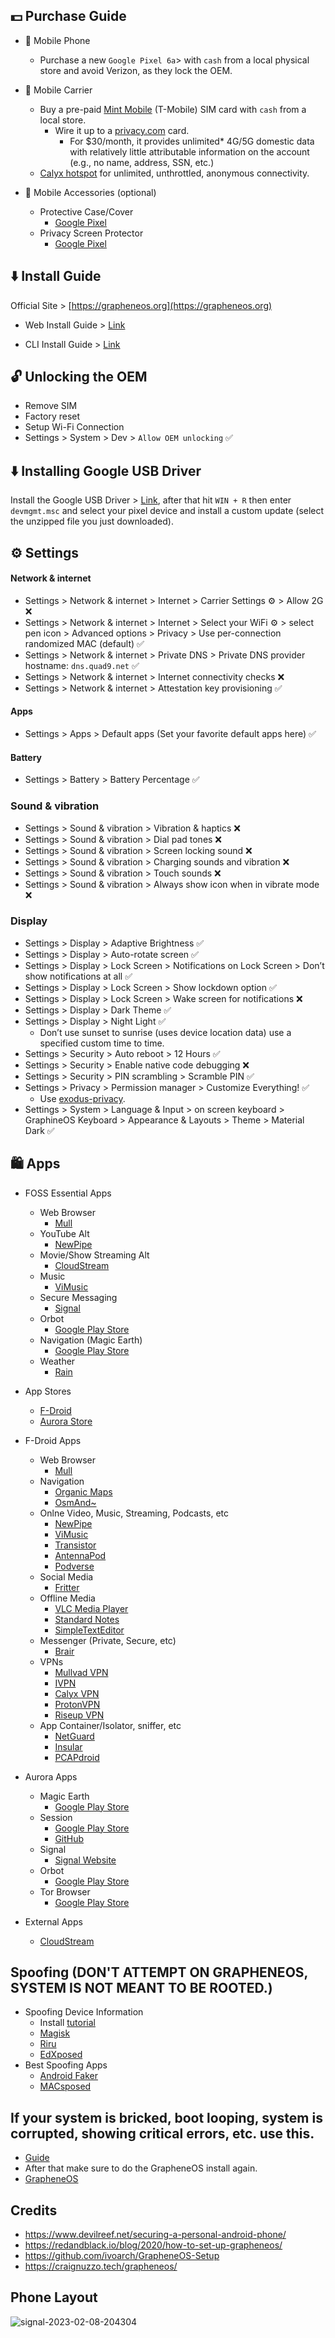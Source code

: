 ## 💵 Purchase Guide

- 📱 Mobile Phone
  - Purchase a new `Google Pixel 6a`> with `cash` from a local physical store and avoid Verizon, as they lock the OEM.

- 📶 Mobile Carrier
  - Buy a pre-paid [Mint Mobile](https://www.mintmobile.com/) (T-Mobile) SIM card with `cash` from a local store.
    - Wire it up to a [privacy.com](https://privacy.com/) card.
      - For $30/month, it provides unlimited* 4G/5G domestic data with relatively little attributable information on the account (e.g., no name, address, SSN, etc.)
  - [Calyx hotspot](https://calyxinstitute.org/membership/internet) for unlimited, unthrottled, anonymous connectivity. 

- 📲 Mobile Accessories (optional)
  - Protective Case/Cover
      - [Google Pixel](https://www.amazon.com/stores/page/1AEDD91F-AFDC-49AA-A7F4-2BF2A6AEBD57)
  - Privacy Screen Protector
      - [Google Pixel](https://www.amazon.com/stores/page/EE20BD00-A914-460E-B3CC-12A13BB945E2/search?terms=Google%20Pixel)
  
## ⬇️ Install Guide

Official Site > [https://grapheneos.org](https://grapheneos.org)

- Web Install Guide > [Link](https://grapheneos.org/install/web)

- CLI Install Guide > [Link](https://grapheneos.org/install/cli)

## 🔓 Unlocking the OEM

- Remove SIM
- Factory reset
- Setup Wi-Fi Connection
- Settings > System > Dev > `Allow OEM unlocking` ✅

## ⬇️ Installing Google USB Driver

Install the Google USB Driver > [Link](https://dl.google.com/android/repository/usb_driver_r13-windows.zip), after that hit `WIN + R` then enter `devmgmt.msc` and select your pixel device and install a custom update (select the unzipped file you just downloaded).

## ⚙️ Settings

#### Network & internet
- Settings > Network & internet > Internet > Carrier Settings ⚙️ > Allow 2G ❌
- Settings > Network & internet > Internet > Select your WiFi ⚙️ > select pen icon > Advanced options > Privacy > Use per-connection randomized MAC (default) ✅
- Settings > Network & internet > Private DNS > Private DNS provider hostname: `dns.quad9.net` ✅
- Settings > Network & internet > Internet connectivity checks ❌
- Settings > Network & internet > Attestation key provisioning ✅

#### Apps
- Settings > Apps > Default apps (Set your favorite default apps here) ✅

#### Battery
- Settings > Battery > Battery Percentage ✅

### Sound & vibration
- Settings > Sound & vibration > Vibration & haptics ❌
- Settings > Sound & vibration > Dial pad tones ❌
- Settings > Sound & vibration > Screen locking sound ❌
- Settings > Sound & vibration > Charging sounds and vibration ❌
- Settings > Sound & vibration > Touch sounds ❌
- Settings > Sound & vibration > Always show icon when in vibrate mode ❌

### Display
- Settings > Display > Adaptive Brightness ✅
- Settings > Display > Auto-rotate screen ✅
- Settings > Display > Lock Screen > Notifications on Lock Screen > Don’t show notifications at all ✅
- Settings > Display > Lock Screen > Show lockdown option ✅
- Settings > Display > Lock Screen > Wake screen for notifications ❌
- Settings > Display > Dark Theme ✅
- Settings > Display > Night Light ✅
  - Don’t use sunset to sunrise (uses device location data) use a specified custom time to time.
- Settings > Security > Auto reboot > 12 Hours ✅
- Settings > Security > Enable native code debugging ❌
- Settings > Security > PIN scrambling > Scramble PIN ✅
- Settings > Privacy > Permission manager > Customize Everything! ✅
  - Use [exodus-privacy](https://exodus-privacy.eu.org/).
- Settings > System > Language & Input > on screen keyboard > GraphineOS Keyboard > Appearance & Layouts > Theme > Material Dark ✅

## 🛍️ Apps

- FOSS Essential Apps
  - Web Browser
    - [Mull](https://f-droid.org/en/packages/us.spotco.fennec_dos/)
  - YouTube Alt
    - [NewPipe](https://github.com/TeamNewPipe/NewPipe/releases/latest)
  - Movie/Show Streaming Alt
    - [CloudStream](https://github.com/recloudstream/cloudstream/releases/latest)
  - Music
    - [ViMusic](https://github.com/vfsfitvnm/ViMusic/releases/latest)
  - Secure Messaging
    - [Signal](https://signal.org/android/apk/)
  - Orbot
    - [Google Play Store](https://play.google.com/store/apps/details?id=org.torproject.android)
  - Navigation (Magic Earth)
    - [Google Play Store](https://play.google.com/store/apps/details?id=com.generalmagic.magicearth)
  - Weather
    - [Rain](https://github.com/DarkMooNight/Rain/releases/latest)

- App Stores
  - [F-Droid](https://f-droid.org/)
  - [Aurora Store](https://f-droid.org/en/packages/com.aurora.store/)

- F-Droid Apps
  - Web Browser
      - [Mull](https://f-droid.org/en/packages/us.spotco.fennec_dos/)
  - Navigation
      - [Organic Maps](https://f-droid.org/en/packages/app.organicmaps/)
      - [OsmAnd~](https://f-droid.org/en/packages/net.osmand.plus/)
  - Onlne Video, Music, Streaming, Podcasts, etc
      - [NewPipe](https://f-droid.org/en/packages/org.schabi.newpipe/)
      - [ViMusic](https://f-droid.org/en/packages/it.vfsfitvnm.vimusic/)
      - [Transistor](https://f-droid.org/en/packages/org.y20k.transistor/)
      - [AntennaPod](https://f-droid.org/en/packages/de.danoeh.antennapod/)
      - [Podverse](https://f-droid.org/en/packages/com.podverse.fdroid/)
  - Social Media
      - [Fritter](https://f-droid.org/en/packages/com.jonjomckay.fritter/)
  - Offline Media
      - [VLC Media Player](https://f-droid.org/en/packages/org.videolan.vlc/)
      - [Standard Notes](https://f-droid.org/en/packages/com.standardnotes/)
      - [SimpleTextEditor](https://f-droid.org/en/packages/com.maxistar.textpad/)
  - Messenger (Private, Secure, etc)
      - [Brair](https://f-droid.org/en/packages/org.briarproject.briar.android/)
  - VPNs
      - [Mullvad VPN](https://f-droid.org/en/packages/net.mullvad.mullvadvpn/)
      - [IVPN](https://f-droid.org/en/packages/net.ivpn.client/)
      - [Calyx VPN](https://f-droid.org/en/packages/org.calyxinstitute.vpn/)
      - [ProtonVPN](https://f-droid.org/en/packages/ch.protonvpn.android/)
      - [Riseup VPN](https://f-droid.org/en/packages/se.leap.riseupvpn/)
  - App Container/Isolator, sniffer, etc
      - [NetGuard](https://f-droid.org/en/packages/eu.faircode.netguard/)
      - [Insular](https://f-droid.org/en/packages/com.oasisfeng.island.fdroid/)
      - [PCAPdroid](https://f-droid.org/en/packages/com.emanuelef.remote_capture/)

- Aurora Apps
  - Magic Earth
    - [Google Play Store](https://play.google.com/store/apps/details?id=com.generalmagic.magicearth)
  - Session
    - [Google Play Store](https://play.google.com/store/apps/details?id=network.loki.messenger)
    - [GitHub](https://github.com/oxen-io/session-android/releases)
  - Signal
    - [Signal Website](https://signal.org/android/apk/)
  - Orbot
    - [Google Play Store](https://play.google.com/store/apps/details?id=org.torproject.android)
  - Tor Browser
    - [Google Play Store](https://play.google.com/store/apps/details?id=org.torproject.torbrowser)

- External Apps
  - [CloudStream](https://cloudstream.cf/)

## Spoofing (DON'T ATTEMPT ON GRAPHENEOS, SYSTEM IS NOT MEANT TO BE ROOTED.)
- Spoofing Device Information
  - Install [tutorial](https://www.youtube.com/watch?v=4ZS5QiWB8WI)
  - [Magisk](https://github.com/topjohnwu/Magisk/releases/latest)
  - [Riru](https://github.com/RikkaApps/Riru/releases/latest)
  - [EdXposed](https://github.com/ElderDrivers/EdXposed/releases/latest)
- Best Spoofing Apps
  - [Android Faker](https://github.com/Xposed-Modules-Repo/com.android1500.androidfaker/releases/latest)
  - [MACsposed](https://github.com/DavidBerdik/MACsposed/releases/latest)

## If your system is bricked, boot looping, system is corrupted, showing critical errors, etc. use this.
- [Guide](https://forum.xda-developers.com/t/guide-flashing-a-factory-image-with-fastboot-return-to-stock.1907796/)
- After that make sure to do the GrapheneOS install again.
- [GrapheneOS](https://grapheneos.org/install/)

## Credits

- https://www.devilreef.net/securing-a-personal-android-phone/
- https://redandblack.io/blog/2020/how-to-set-up-grapheneos/
- https://github.com/ivoarch/GrapheneOS-Setup
- https://craignuzzo.tech/grapheneos/

## Phone Layout
![signal-2023-02-08-204304](https://user-images.githubusercontent.com/53458032/217694195-43b1c3bc-f72c-435b-86c6-110fe0110938.png)
